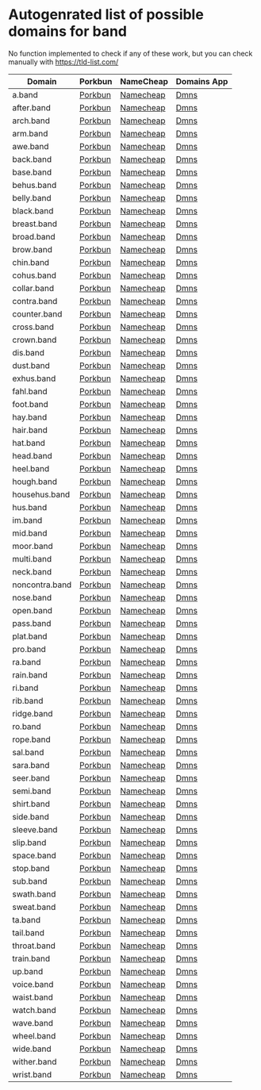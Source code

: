 # Autogenrated list of possible domains for band

No function implemented to check if any of these work, but you can check manually with https://tld-list.com/

| Domain | Porkbun | NameCheap | Domains App |
|---|---|---|---|
| a.band | [Porkbun](https://porkbun.com/checkout/search?prb=e814663da1&tlds=&idnLanguage=&search=search&q=a.band) | [Namecheap](https://www.namecheap.com/domains/registration/results/?domain=a.band) | [Dmns](https://dmns.app/domains?q=a.band) |
| after.band | [Porkbun](https://porkbun.com/checkout/search?prb=e814663da1&tlds=&idnLanguage=&search=search&q=after.band) | [Namecheap](https://www.namecheap.com/domains/registration/results/?domain=after.band) | [Dmns](https://dmns.app/domains?q=after.band) |
| arch.band | [Porkbun](https://porkbun.com/checkout/search?prb=e814663da1&tlds=&idnLanguage=&search=search&q=arch.band) | [Namecheap](https://www.namecheap.com/domains/registration/results/?domain=arch.band) | [Dmns](https://dmns.app/domains?q=arch.band) |
| arm.band | [Porkbun](https://porkbun.com/checkout/search?prb=e814663da1&tlds=&idnLanguage=&search=search&q=arm.band) | [Namecheap](https://www.namecheap.com/domains/registration/results/?domain=arm.band) | [Dmns](https://dmns.app/domains?q=arm.band) |
| awe.band | [Porkbun](https://porkbun.com/checkout/search?prb=e814663da1&tlds=&idnLanguage=&search=search&q=awe.band) | [Namecheap](https://www.namecheap.com/domains/registration/results/?domain=awe.band) | [Dmns](https://dmns.app/domains?q=awe.band) |
| back.band | [Porkbun](https://porkbun.com/checkout/search?prb=e814663da1&tlds=&idnLanguage=&search=search&q=back.band) | [Namecheap](https://www.namecheap.com/domains/registration/results/?domain=back.band) | [Dmns](https://dmns.app/domains?q=back.band) |
| base.band | [Porkbun](https://porkbun.com/checkout/search?prb=e814663da1&tlds=&idnLanguage=&search=search&q=base.band) | [Namecheap](https://www.namecheap.com/domains/registration/results/?domain=base.band) | [Dmns](https://dmns.app/domains?q=base.band) |
| behus.band | [Porkbun](https://porkbun.com/checkout/search?prb=e814663da1&tlds=&idnLanguage=&search=search&q=behus.band) | [Namecheap](https://www.namecheap.com/domains/registration/results/?domain=behus.band) | [Dmns](https://dmns.app/domains?q=behus.band) |
| belly.band | [Porkbun](https://porkbun.com/checkout/search?prb=e814663da1&tlds=&idnLanguage=&search=search&q=belly.band) | [Namecheap](https://www.namecheap.com/domains/registration/results/?domain=belly.band) | [Dmns](https://dmns.app/domains?q=belly.band) |
| black.band | [Porkbun](https://porkbun.com/checkout/search?prb=e814663da1&tlds=&idnLanguage=&search=search&q=black.band) | [Namecheap](https://www.namecheap.com/domains/registration/results/?domain=black.band) | [Dmns](https://dmns.app/domains?q=black.band) |
| breast.band | [Porkbun](https://porkbun.com/checkout/search?prb=e814663da1&tlds=&idnLanguage=&search=search&q=breast.band) | [Namecheap](https://www.namecheap.com/domains/registration/results/?domain=breast.band) | [Dmns](https://dmns.app/domains?q=breast.band) |
| broad.band | [Porkbun](https://porkbun.com/checkout/search?prb=e814663da1&tlds=&idnLanguage=&search=search&q=broad.band) | [Namecheap](https://www.namecheap.com/domains/registration/results/?domain=broad.band) | [Dmns](https://dmns.app/domains?q=broad.band) |
| brow.band | [Porkbun](https://porkbun.com/checkout/search?prb=e814663da1&tlds=&idnLanguage=&search=search&q=brow.band) | [Namecheap](https://www.namecheap.com/domains/registration/results/?domain=brow.band) | [Dmns](https://dmns.app/domains?q=brow.band) |
| chin.band | [Porkbun](https://porkbun.com/checkout/search?prb=e814663da1&tlds=&idnLanguage=&search=search&q=chin.band) | [Namecheap](https://www.namecheap.com/domains/registration/results/?domain=chin.band) | [Dmns](https://dmns.app/domains?q=chin.band) |
| cohus.band | [Porkbun](https://porkbun.com/checkout/search?prb=e814663da1&tlds=&idnLanguage=&search=search&q=cohus.band) | [Namecheap](https://www.namecheap.com/domains/registration/results/?domain=cohus.band) | [Dmns](https://dmns.app/domains?q=cohus.band) |
| collar.band | [Porkbun](https://porkbun.com/checkout/search?prb=e814663da1&tlds=&idnLanguage=&search=search&q=collar.band) | [Namecheap](https://www.namecheap.com/domains/registration/results/?domain=collar.band) | [Dmns](https://dmns.app/domains?q=collar.band) |
| contra.band | [Porkbun](https://porkbun.com/checkout/search?prb=e814663da1&tlds=&idnLanguage=&search=search&q=contra.band) | [Namecheap](https://www.namecheap.com/domains/registration/results/?domain=contra.band) | [Dmns](https://dmns.app/domains?q=contra.band) |
| counter.band | [Porkbun](https://porkbun.com/checkout/search?prb=e814663da1&tlds=&idnLanguage=&search=search&q=counter.band) | [Namecheap](https://www.namecheap.com/domains/registration/results/?domain=counter.band) | [Dmns](https://dmns.app/domains?q=counter.band) |
| cross.band | [Porkbun](https://porkbun.com/checkout/search?prb=e814663da1&tlds=&idnLanguage=&search=search&q=cross.band) | [Namecheap](https://www.namecheap.com/domains/registration/results/?domain=cross.band) | [Dmns](https://dmns.app/domains?q=cross.band) |
| crown.band | [Porkbun](https://porkbun.com/checkout/search?prb=e814663da1&tlds=&idnLanguage=&search=search&q=crown.band) | [Namecheap](https://www.namecheap.com/domains/registration/results/?domain=crown.band) | [Dmns](https://dmns.app/domains?q=crown.band) |
| dis.band | [Porkbun](https://porkbun.com/checkout/search?prb=e814663da1&tlds=&idnLanguage=&search=search&q=dis.band) | [Namecheap](https://www.namecheap.com/domains/registration/results/?domain=dis.band) | [Dmns](https://dmns.app/domains?q=dis.band) |
| dust.band | [Porkbun](https://porkbun.com/checkout/search?prb=e814663da1&tlds=&idnLanguage=&search=search&q=dust.band) | [Namecheap](https://www.namecheap.com/domains/registration/results/?domain=dust.band) | [Dmns](https://dmns.app/domains?q=dust.band) |
| exhus.band | [Porkbun](https://porkbun.com/checkout/search?prb=e814663da1&tlds=&idnLanguage=&search=search&q=exhus.band) | [Namecheap](https://www.namecheap.com/domains/registration/results/?domain=exhus.band) | [Dmns](https://dmns.app/domains?q=exhus.band) |
| fahl.band | [Porkbun](https://porkbun.com/checkout/search?prb=e814663da1&tlds=&idnLanguage=&search=search&q=fahl.band) | [Namecheap](https://www.namecheap.com/domains/registration/results/?domain=fahl.band) | [Dmns](https://dmns.app/domains?q=fahl.band) |
| foot.band | [Porkbun](https://porkbun.com/checkout/search?prb=e814663da1&tlds=&idnLanguage=&search=search&q=foot.band) | [Namecheap](https://www.namecheap.com/domains/registration/results/?domain=foot.band) | [Dmns](https://dmns.app/domains?q=foot.band) |
| hay.band | [Porkbun](https://porkbun.com/checkout/search?prb=e814663da1&tlds=&idnLanguage=&search=search&q=hay.band) | [Namecheap](https://www.namecheap.com/domains/registration/results/?domain=hay.band) | [Dmns](https://dmns.app/domains?q=hay.band) |
| hair.band | [Porkbun](https://porkbun.com/checkout/search?prb=e814663da1&tlds=&idnLanguage=&search=search&q=hair.band) | [Namecheap](https://www.namecheap.com/domains/registration/results/?domain=hair.band) | [Dmns](https://dmns.app/domains?q=hair.band) |
| hat.band | [Porkbun](https://porkbun.com/checkout/search?prb=e814663da1&tlds=&idnLanguage=&search=search&q=hat.band) | [Namecheap](https://www.namecheap.com/domains/registration/results/?domain=hat.band) | [Dmns](https://dmns.app/domains?q=hat.band) |
| head.band | [Porkbun](https://porkbun.com/checkout/search?prb=e814663da1&tlds=&idnLanguage=&search=search&q=head.band) | [Namecheap](https://www.namecheap.com/domains/registration/results/?domain=head.band) | [Dmns](https://dmns.app/domains?q=head.band) |
| heel.band | [Porkbun](https://porkbun.com/checkout/search?prb=e814663da1&tlds=&idnLanguage=&search=search&q=heel.band) | [Namecheap](https://www.namecheap.com/domains/registration/results/?domain=heel.band) | [Dmns](https://dmns.app/domains?q=heel.band) |
| hough.band | [Porkbun](https://porkbun.com/checkout/search?prb=e814663da1&tlds=&idnLanguage=&search=search&q=hough.band) | [Namecheap](https://www.namecheap.com/domains/registration/results/?domain=hough.band) | [Dmns](https://dmns.app/domains?q=hough.band) |
| househus.band | [Porkbun](https://porkbun.com/checkout/search?prb=e814663da1&tlds=&idnLanguage=&search=search&q=househus.band) | [Namecheap](https://www.namecheap.com/domains/registration/results/?domain=househus.band) | [Dmns](https://dmns.app/domains?q=househus.band) |
| hus.band | [Porkbun](https://porkbun.com/checkout/search?prb=e814663da1&tlds=&idnLanguage=&search=search&q=hus.band) | [Namecheap](https://www.namecheap.com/domains/registration/results/?domain=hus.band) | [Dmns](https://dmns.app/domains?q=hus.band) |
| im.band | [Porkbun](https://porkbun.com/checkout/search?prb=e814663da1&tlds=&idnLanguage=&search=search&q=im.band) | [Namecheap](https://www.namecheap.com/domains/registration/results/?domain=im.band) | [Dmns](https://dmns.app/domains?q=im.band) |
| mid.band | [Porkbun](https://porkbun.com/checkout/search?prb=e814663da1&tlds=&idnLanguage=&search=search&q=mid.band) | [Namecheap](https://www.namecheap.com/domains/registration/results/?domain=mid.band) | [Dmns](https://dmns.app/domains?q=mid.band) |
| moor.band | [Porkbun](https://porkbun.com/checkout/search?prb=e814663da1&tlds=&idnLanguage=&search=search&q=moor.band) | [Namecheap](https://www.namecheap.com/domains/registration/results/?domain=moor.band) | [Dmns](https://dmns.app/domains?q=moor.band) |
| multi.band | [Porkbun](https://porkbun.com/checkout/search?prb=e814663da1&tlds=&idnLanguage=&search=search&q=multi.band) | [Namecheap](https://www.namecheap.com/domains/registration/results/?domain=multi.band) | [Dmns](https://dmns.app/domains?q=multi.band) |
| neck.band | [Porkbun](https://porkbun.com/checkout/search?prb=e814663da1&tlds=&idnLanguage=&search=search&q=neck.band) | [Namecheap](https://www.namecheap.com/domains/registration/results/?domain=neck.band) | [Dmns](https://dmns.app/domains?q=neck.band) |
| noncontra.band | [Porkbun](https://porkbun.com/checkout/search?prb=e814663da1&tlds=&idnLanguage=&search=search&q=noncontra.band) | [Namecheap](https://www.namecheap.com/domains/registration/results/?domain=noncontra.band) | [Dmns](https://dmns.app/domains?q=noncontra.band) |
| nose.band | [Porkbun](https://porkbun.com/checkout/search?prb=e814663da1&tlds=&idnLanguage=&search=search&q=nose.band) | [Namecheap](https://www.namecheap.com/domains/registration/results/?domain=nose.band) | [Dmns](https://dmns.app/domains?q=nose.band) |
| open.band | [Porkbun](https://porkbun.com/checkout/search?prb=e814663da1&tlds=&idnLanguage=&search=search&q=open.band) | [Namecheap](https://www.namecheap.com/domains/registration/results/?domain=open.band) | [Dmns](https://dmns.app/domains?q=open.band) |
| pass.band | [Porkbun](https://porkbun.com/checkout/search?prb=e814663da1&tlds=&idnLanguage=&search=search&q=pass.band) | [Namecheap](https://www.namecheap.com/domains/registration/results/?domain=pass.band) | [Dmns](https://dmns.app/domains?q=pass.band) |
| plat.band | [Porkbun](https://porkbun.com/checkout/search?prb=e814663da1&tlds=&idnLanguage=&search=search&q=plat.band) | [Namecheap](https://www.namecheap.com/domains/registration/results/?domain=plat.band) | [Dmns](https://dmns.app/domains?q=plat.band) |
| pro.band | [Porkbun](https://porkbun.com/checkout/search?prb=e814663da1&tlds=&idnLanguage=&search=search&q=pro.band) | [Namecheap](https://www.namecheap.com/domains/registration/results/?domain=pro.band) | [Dmns](https://dmns.app/domains?q=pro.band) |
| ra.band | [Porkbun](https://porkbun.com/checkout/search?prb=e814663da1&tlds=&idnLanguage=&search=search&q=ra.band) | [Namecheap](https://www.namecheap.com/domains/registration/results/?domain=ra.band) | [Dmns](https://dmns.app/domains?q=ra.band) |
| rain.band | [Porkbun](https://porkbun.com/checkout/search?prb=e814663da1&tlds=&idnLanguage=&search=search&q=rain.band) | [Namecheap](https://www.namecheap.com/domains/registration/results/?domain=rain.band) | [Dmns](https://dmns.app/domains?q=rain.band) |
| ri.band | [Porkbun](https://porkbun.com/checkout/search?prb=e814663da1&tlds=&idnLanguage=&search=search&q=ri.band) | [Namecheap](https://www.namecheap.com/domains/registration/results/?domain=ri.band) | [Dmns](https://dmns.app/domains?q=ri.band) |
| rib.band | [Porkbun](https://porkbun.com/checkout/search?prb=e814663da1&tlds=&idnLanguage=&search=search&q=rib.band) | [Namecheap](https://www.namecheap.com/domains/registration/results/?domain=rib.band) | [Dmns](https://dmns.app/domains?q=rib.band) |
| ridge.band | [Porkbun](https://porkbun.com/checkout/search?prb=e814663da1&tlds=&idnLanguage=&search=search&q=ridge.band) | [Namecheap](https://www.namecheap.com/domains/registration/results/?domain=ridge.band) | [Dmns](https://dmns.app/domains?q=ridge.band) |
| ro.band | [Porkbun](https://porkbun.com/checkout/search?prb=e814663da1&tlds=&idnLanguage=&search=search&q=ro.band) | [Namecheap](https://www.namecheap.com/domains/registration/results/?domain=ro.band) | [Dmns](https://dmns.app/domains?q=ro.band) |
| rope.band | [Porkbun](https://porkbun.com/checkout/search?prb=e814663da1&tlds=&idnLanguage=&search=search&q=rope.band) | [Namecheap](https://www.namecheap.com/domains/registration/results/?domain=rope.band) | [Dmns](https://dmns.app/domains?q=rope.band) |
| sal.band | [Porkbun](https://porkbun.com/checkout/search?prb=e814663da1&tlds=&idnLanguage=&search=search&q=sal.band) | [Namecheap](https://www.namecheap.com/domains/registration/results/?domain=sal.band) | [Dmns](https://dmns.app/domains?q=sal.band) |
| sara.band | [Porkbun](https://porkbun.com/checkout/search?prb=e814663da1&tlds=&idnLanguage=&search=search&q=sara.band) | [Namecheap](https://www.namecheap.com/domains/registration/results/?domain=sara.band) | [Dmns](https://dmns.app/domains?q=sara.band) |
| seer.band | [Porkbun](https://porkbun.com/checkout/search?prb=e814663da1&tlds=&idnLanguage=&search=search&q=seer.band) | [Namecheap](https://www.namecheap.com/domains/registration/results/?domain=seer.band) | [Dmns](https://dmns.app/domains?q=seer.band) |
| semi.band | [Porkbun](https://porkbun.com/checkout/search?prb=e814663da1&tlds=&idnLanguage=&search=search&q=semi.band) | [Namecheap](https://www.namecheap.com/domains/registration/results/?domain=semi.band) | [Dmns](https://dmns.app/domains?q=semi.band) |
| shirt.band | [Porkbun](https://porkbun.com/checkout/search?prb=e814663da1&tlds=&idnLanguage=&search=search&q=shirt.band) | [Namecheap](https://www.namecheap.com/domains/registration/results/?domain=shirt.band) | [Dmns](https://dmns.app/domains?q=shirt.band) |
| side.band | [Porkbun](https://porkbun.com/checkout/search?prb=e814663da1&tlds=&idnLanguage=&search=search&q=side.band) | [Namecheap](https://www.namecheap.com/domains/registration/results/?domain=side.band) | [Dmns](https://dmns.app/domains?q=side.band) |
| sleeve.band | [Porkbun](https://porkbun.com/checkout/search?prb=e814663da1&tlds=&idnLanguage=&search=search&q=sleeve.band) | [Namecheap](https://www.namecheap.com/domains/registration/results/?domain=sleeve.band) | [Dmns](https://dmns.app/domains?q=sleeve.band) |
| slip.band | [Porkbun](https://porkbun.com/checkout/search?prb=e814663da1&tlds=&idnLanguage=&search=search&q=slip.band) | [Namecheap](https://www.namecheap.com/domains/registration/results/?domain=slip.band) | [Dmns](https://dmns.app/domains?q=slip.band) |
| space.band | [Porkbun](https://porkbun.com/checkout/search?prb=e814663da1&tlds=&idnLanguage=&search=search&q=space.band) | [Namecheap](https://www.namecheap.com/domains/registration/results/?domain=space.band) | [Dmns](https://dmns.app/domains?q=space.band) |
| stop.band | [Porkbun](https://porkbun.com/checkout/search?prb=e814663da1&tlds=&idnLanguage=&search=search&q=stop.band) | [Namecheap](https://www.namecheap.com/domains/registration/results/?domain=stop.band) | [Dmns](https://dmns.app/domains?q=stop.band) |
| sub.band | [Porkbun](https://porkbun.com/checkout/search?prb=e814663da1&tlds=&idnLanguage=&search=search&q=sub.band) | [Namecheap](https://www.namecheap.com/domains/registration/results/?domain=sub.band) | [Dmns](https://dmns.app/domains?q=sub.band) |
| swath.band | [Porkbun](https://porkbun.com/checkout/search?prb=e814663da1&tlds=&idnLanguage=&search=search&q=swath.band) | [Namecheap](https://www.namecheap.com/domains/registration/results/?domain=swath.band) | [Dmns](https://dmns.app/domains?q=swath.band) |
| sweat.band | [Porkbun](https://porkbun.com/checkout/search?prb=e814663da1&tlds=&idnLanguage=&search=search&q=sweat.band) | [Namecheap](https://www.namecheap.com/domains/registration/results/?domain=sweat.band) | [Dmns](https://dmns.app/domains?q=sweat.band) |
| ta.band | [Porkbun](https://porkbun.com/checkout/search?prb=e814663da1&tlds=&idnLanguage=&search=search&q=ta.band) | [Namecheap](https://www.namecheap.com/domains/registration/results/?domain=ta.band) | [Dmns](https://dmns.app/domains?q=ta.band) |
| tail.band | [Porkbun](https://porkbun.com/checkout/search?prb=e814663da1&tlds=&idnLanguage=&search=search&q=tail.band) | [Namecheap](https://www.namecheap.com/domains/registration/results/?domain=tail.band) | [Dmns](https://dmns.app/domains?q=tail.band) |
| throat.band | [Porkbun](https://porkbun.com/checkout/search?prb=e814663da1&tlds=&idnLanguage=&search=search&q=throat.band) | [Namecheap](https://www.namecheap.com/domains/registration/results/?domain=throat.band) | [Dmns](https://dmns.app/domains?q=throat.band) |
| train.band | [Porkbun](https://porkbun.com/checkout/search?prb=e814663da1&tlds=&idnLanguage=&search=search&q=train.band) | [Namecheap](https://www.namecheap.com/domains/registration/results/?domain=train.band) | [Dmns](https://dmns.app/domains?q=train.band) |
| up.band | [Porkbun](https://porkbun.com/checkout/search?prb=e814663da1&tlds=&idnLanguage=&search=search&q=up.band) | [Namecheap](https://www.namecheap.com/domains/registration/results/?domain=up.band) | [Dmns](https://dmns.app/domains?q=up.band) |
| voice.band | [Porkbun](https://porkbun.com/checkout/search?prb=e814663da1&tlds=&idnLanguage=&search=search&q=voice.band) | [Namecheap](https://www.namecheap.com/domains/registration/results/?domain=voice.band) | [Dmns](https://dmns.app/domains?q=voice.band) |
| waist.band | [Porkbun](https://porkbun.com/checkout/search?prb=e814663da1&tlds=&idnLanguage=&search=search&q=waist.band) | [Namecheap](https://www.namecheap.com/domains/registration/results/?domain=waist.band) | [Dmns](https://dmns.app/domains?q=waist.band) |
| watch.band | [Porkbun](https://porkbun.com/checkout/search?prb=e814663da1&tlds=&idnLanguage=&search=search&q=watch.band) | [Namecheap](https://www.namecheap.com/domains/registration/results/?domain=watch.band) | [Dmns](https://dmns.app/domains?q=watch.band) |
| wave.band | [Porkbun](https://porkbun.com/checkout/search?prb=e814663da1&tlds=&idnLanguage=&search=search&q=wave.band) | [Namecheap](https://www.namecheap.com/domains/registration/results/?domain=wave.band) | [Dmns](https://dmns.app/domains?q=wave.band) |
| wheel.band | [Porkbun](https://porkbun.com/checkout/search?prb=e814663da1&tlds=&idnLanguage=&search=search&q=wheel.band) | [Namecheap](https://www.namecheap.com/domains/registration/results/?domain=wheel.band) | [Dmns](https://dmns.app/domains?q=wheel.band) |
| wide.band | [Porkbun](https://porkbun.com/checkout/search?prb=e814663da1&tlds=&idnLanguage=&search=search&q=wide.band) | [Namecheap](https://www.namecheap.com/domains/registration/results/?domain=wide.band) | [Dmns](https://dmns.app/domains?q=wide.band) |
| wither.band | [Porkbun](https://porkbun.com/checkout/search?prb=e814663da1&tlds=&idnLanguage=&search=search&q=wither.band) | [Namecheap](https://www.namecheap.com/domains/registration/results/?domain=wither.band) | [Dmns](https://dmns.app/domains?q=wither.band) |
| wrist.band | [Porkbun](https://porkbun.com/checkout/search?prb=e814663da1&tlds=&idnLanguage=&search=search&q=wrist.band) | [Namecheap](https://www.namecheap.com/domains/registration/results/?domain=wrist.band) | [Dmns](https://dmns.app/domains?q=wrist.band) |
